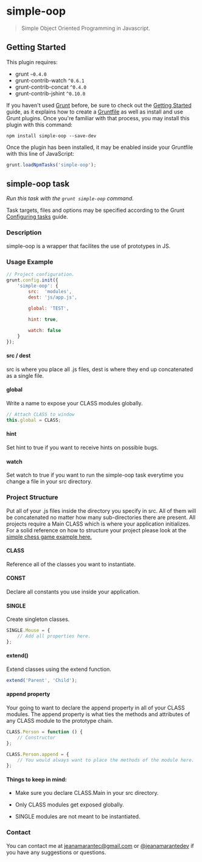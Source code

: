 # simple-oop

> Simple Object Oriented Programming in Javascript.

## Getting Started
This plugin requires:
* grunt                `~0.4.0`
* grunt-contrib-watch  `^0.6.1`
* grunt-contrib-concat `^0.4.0`
* grunt-contrib-jshint `^0.10.0`
    
If you haven't used [Grunt](http://gruntjs.com/) before, be sure to check out the [Getting Started](http://gruntjs.com/getting-started) guide, as it explains how to create a [Gruntfile](http://gruntjs.com/sample-gruntfile) as well as install and use Grunt plugins. Once you're familiar with that process, you may install this plugin with this command:

```shell
npm install simple-oop --save-dev
```

Once the plugin has been installed, it may be enabled inside your Gruntfile with this line of JavaScript:

```js
grunt.loadNpmTasks('simple-oop');
```





## simple-oop task
_Run this task with the `grunt simple-oop` command._

Task targets, files and options may be specified according to the Grunt [Configuring tasks](http://gruntjs.com/configuring-tasks) guide.






### Description

simple-oop is a wrapper that facilites the use of prototypes in JS.





### Usage Example

```js
// Project configuration.
grunt.config.init({
    'simple-oop': {
        src:  'modules',
        dest: 'js/app.js',
        
        global: 'TEST',

        hint: true,

        watch: false
    }
});
```

#### src / dest

src is where you place all .js files, dest is where they end up concatenated as a single file.

#### global

Write a name to expose your CLASS modules globally.

```js
// Attach CLASS to window
this.global = CLASS;
```

#### hint

Set hint to true if you want to receive hints on possible bugs.

#### watch

Set watch to true if you want to run the simple-oop task everytime you change a file in your src directory.





### Project Structure

Put all of your .js files inside the directory you specify in src. All of them will be concatenated no matter how many sub-directories there are present. All projects require a Main CLASS which is where your application initializes. For a solid reference on how to structure your project please look at the [simple chess game example here.](https://github.com/jeanamarante/SimpleChess)

#### CLASS

Reference all of the classes you want to instantiate.

#### CONST

Declare all constants you use inside your application.

#### SINGLE

Create singleton classes.

```js
SINGLE.Mouse = {
    // Add all properties here.
};
```

#### extend()

Extend classes using the extend function.

```js
extend('Parent', 'Child');
```

#### append property

Your going to want to declare the append property in all of your CLASS modules. The append property is what ties the methods and attributes of any CLASS module to the prototype chain.

```js
CLASS.Person = function () {
    // Constructor
};

CLASS.Person.append = {
    // You would always want to place the methods of the module here.
};
```

#### Things to keep in mind:

* Make sure you declare CLASS.Main in your src directory.

* Only CLASS modules get exposed globally.

* SINGLE modules are not meant to be instantiated.





### Contact

You can contact me at jeanamarantec@gmail.com or [@jeanamarantedev](https://twitter.com/jeanamarantedev) if you have any suggestions or questions.